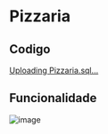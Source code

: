 # Pizzaria

## Codigo
[Uploading Pizzaria.sql…]()

## Funcionalidade

![image](https://github.com/fpvill/Pizzaria/assets/144077908/78a5b843-9223-48cb-98e1-d260c232c402)
